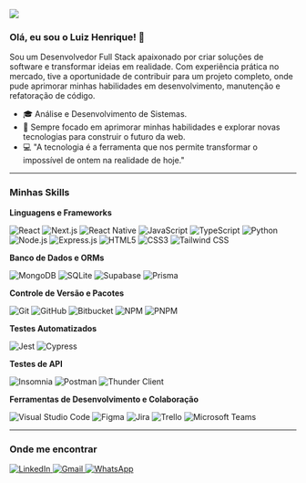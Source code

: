 <!-- Contador de visitas. Mude 'luizhenriquecomunicador' para o seu username do GitHub -->
![](https://komarev.com/ghpvc/?username=luizhenriquecomunicador&color=006bed&style=flat-square )

### Olá, eu sou o Luiz Henrique! 👋

Sou um Desenvolvedor Full Stack apaixonado por criar soluções de software e transformar ideias em realidade. Com experiência prática no mercado, tive a oportunidade de contribuir para um projeto completo, onde pude aprimorar minhas habilidades em desenvolvimento, manutenção e refatoração de código.

- 🎓 Análise e Desenvolvimento de Sistemas.
- 🚀 Sempre focado em aprimorar minhas habilidades e explorar novas tecnologias para construir o futuro da web.
- 💻 "A tecnologia é a ferramenta que nos permite transformar o impossível de ontem na realidade de hoje."

---

### Minhas Skills

**Linguagens e Frameworks**

![React](https://img.shields.io/badge/-React-333333?style=flat&logo=react )
![Next.js](https://img.shields.io/badge/-Next.js-333333?style=flat&logo=next.js&logoColor=white )
![React Native](https://img.shields.io/badge/-React%20Native-333333?style=flat&logo=react )
![JavaScript](https://img.shields.io/badge/-JavaScript-333333?style=flat&logo=javascript )
![TypeScript](https://img.shields.io/badge/-TypeScript-333333?style=flat&logo=typescript )
![Python](https://img.shields.io/badge/-Python-333333?style=flat&logo=python )
![Node.js](https://img.shields.io/badge/-Node.js-333333?style=flat&logo=node.js )
![Express.js](https://img.shields.io/badge/-Express.js-333333?style=flat&logo=express&logoColor=white )
![HTML5](https://img.shields.io/badge/-HTML5-333333?style=flat&logo=HTML5 )
![CSS3](https://img.shields.io/badge/-CSS3-333333?style=flat&logo=CSS3&logoColor=1572B6 )
![Tailwind CSS](https://img.shields.io/badge/-Tailwind%20CSS-333333?style=flat&logo=tailwind-css )

**Banco de Dados e ORMs**

![MongoDB](https://img.shields.io/badge/-MongoDB-333333?style=flat&logo=mongodb )
![SQLite](https://img.shields.io/badge/-SQLite-333333?style=flat&logo=sqlite&logoColor=07405E )
![Supabase](https://img.shields.io/badge/-Supabase-333333?style=flat&logo=supabase&logoColor=3ECF8E )
![Prisma](https://img.shields.io/badge/-Prisma-333333?style=flat&logo=prisma&logoColor=white )

**Controle de Versão e Pacotes**

![Git](https://img.shields.io/badge/-Git-333333?style=flat&logo=git )
![GitHub](https://img.shields.io/badge/-GitHub-333333?style=flat&logo=github )
![Bitbucket](https://img.shields.io/badge/-Bitbucket-333333?style=flat&logo=bitbucket )
![NPM](https://img.shields.io/badge/-NPM-333333?style=flat&logo=npm )
![PNPM](https://img.shields.io/badge/-PNPM-333333?style=flat&logo=pnpm&logoColor=F69220 )

**Testes Automatizados**

![Jest](https://img.shields.io/badge/-Jest-333333?style=flat&logo=jest&logoColor=C21325 )
![Cypress](https://img.shields.io/badge/-Cypress-333333?style=flat&logo=cypress&logoColor=69D3A7 )

**Testes de API**

![Insomnia](https://img.shields.io/badge/-Insomnia-333333?style=flat&logo=insomnia )
![Postman](https://img.shields.io/badge/-Postman-333333?style=flat&logo=postman )
![Thunder Client](https://img.shields.io/badge/-Thunder%20Client-333333?style=flat&logo=thunder&logoColor=white )

**Ferramentas de Desenvolvimento e Colaboração**

![Visual Studio Code](https://img.shields.io/badge/-Visual%20Studio%20Code-333333?style=flat&logo=visual-studio-code&logoColor=007ACC )
![Figma](https://img.shields.io/badge/-Figma-333333?style=flat&logo=figma )
![Jira](https://img.shields.io/badge/-Jira-333333?style=flat&logo=jira )
![Trello](https://img.shields.io/badge/-Trello-333333?style=flat&logo=trello )
![Microsoft Teams](https://img.shields.io/badge/-Microsoft%20Teams-333333?style=flat&logo=microsoft-teams )

---

### Onde me encontrar

<a href="https://www.linkedin.com/in/luizhenriquecomunicador/" target="_blank">
  <img src="https://img.shields.io/badge/-Luiz%20Henrique-blue?style=flat-square&logo=Linkedin&logoColor=white" alt="LinkedIn">
</a>
<a href="mailto:luizhn1703@gmail.com" target="_blank">
  <img src="https://img.shields.io/badge/-luizhn1703@gmail.com-c14438?style=flat-square&logo=Gmail&logoColor=white" alt="Gmail">
</a>
<a href="https://api.whatsapp.com/send?phone=5513982264495" target="_blank">
  <img src="https://img.shields.io/badge/WhatsApp-25d366?style=flat-square&logo=WhatsApp&logoColor=white" alt="WhatsApp">
</a>
